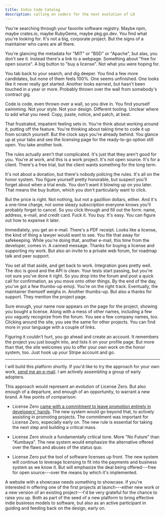 ```yaml
---
title: Indie Code Catalog
description: calling on coders for the next evolution of L0
---
```


You're searching through your favorite software registry.  Maybe npm, maybe crates.io, maybe RubyGems, maybe pkg.go.dev.  You find what you're looking for.  It's not a big, corporate project.  But the signs of a maintainer who cares are all there.

You're glancing the metadata for "MIT" or "BSD" or "Apache", but alas, you don't see it.  Instead there's a link to a webpage.  Something about "free for open source".  A big button to "buy a license".  Not what you were hoping for.

You tab back to your search, and dig deeper.  You find a few more candidates, but none of them feels 100%.  One seems unfinished.  One looks like it never really got started.  Another looks earnest, but hasn't been touched in a year or more.  Probably thrown over the wall from somebody's contract gig.

Code is code, even thrown over a wall, so you dive in.  You find yourself swimming.  Not your style.  Not your design.  Different tooling.  Unclear where to add what you need.  Copy, paste, notice, and patch, at best.

That frustrated, impatient feeling sets in.  You're think about working around it, putting off the feature.  You're thinking about taking time to code it up from scratch yourself.  But the clock says you're already behind.  You glance up at your tabs and see the licensing page for the ready-to-go option still open.  You take another look.

The rules actually aren't that complicated.  It's just that they aren't good for you.  You're at work, and this is a work project.  It's not open source.  It's for a client.  There's a free trial, but the client wants something for the long term.

It's not about a donation, but there's nobody policing the rules.  It's all on the honor system.  You figure yourself pretty honorable, but suspect you'll forget about when a trial ends.  You don't want it blowing up on you later.  That means the buy button, which you don't particularly want to click.

But the price is right.   Not nothing, but not a gazillion dollars, either.  And it's a one-time charge, not some sleazy subscription everyone knows you'll probably forget to cancel.  So you click through and fill out the form: name, address, e-mail, and credit card.  Fuck it.  You buy.  It's easy.  You can figure out how to expense it later.

Immediately, you get an e-mail.  There's a PDF receipt.  Looks like a license, the kind of thing a lawyer would want to see.  You file that away for safekeeping.  While you're doing that, another e-mail, this time from the developer, comes in.  A canned message.  Thanks for buying a license and supporting my work.  But also an invite to a private web forum, for roadmap talk and peer support.

You set all that aside, and get back to work.  Integration goes pretty well.  The doc is good and the API is clean.  Your tests start passing, but you're not sure you've done it right.  So you drop into the forum and post a quick call for confirmation, as you move onto other things.  By the end of the day, you've got a few thumbs-up emoji.  You're on the right track.  Eventually, the maintainer themself weighs in.  Another thumbs-up.  But also a thanks for support.  They mention the project page.

Sure enough, your name now appears on the page for the project, showing you bought a license.  Along with a mess of other names, including a few you vaguely recognize from the forum.  You see a few company names, too.  Clicking around the site, you see the same for other projects.  You can find more in your language with a couple of links.

Figuring it couldn't hurt, you go ahead and create an account.  It remembers the project you just bought into, and lists it on your profile page.  But more than that, the site welcomes you to offer your _own_ work on the honor system, too.  Just hook up your Stripe account and go.

---

I will build this platform shortly.  If you'd like to try the approach for your own work, [send me an e-mail](mailto:kyle@artlessdevices.com?subject=Indie%20Code%20Catalog).  I am actively assembling a group of early adopters.

This approach would represent an evolution of License Zero.  But also enough of a departure, and enough of an opportunity, to warrant a new brand.  A few points of comparison:

- License Zero [came with a commitment to leave promotion entirely in developers' hands](https://licensezero.com/commitment#relationships).  The new system would go beyond that, to actively assisting in promoting projects.  The commitment was important for License Zero, especially early on.  The new rule is essential for taking the next step and building a critical mass.

- License Zero struck a fundamentally critical tone.  More "No Future" than "Kumbaya".  The new system would emphasize the alternative offered over the flaws and abuses of the status quo.

- License Zero put the tool of software licenses up front.  The new system will continue to leverage licensing to fit into the payments and business system as we know it.  But will emphasize the deal being offered---free for open source---over the means by which it's implemented.

A website with a showcase needs something to showcase.  If you're interested in offering one of the first projects at launch---either new work or a new version of an existing project---I'd be very grateful for the chance to raise you up.  Both as part of the seed of a new platform to bring effective indie business models to software, but also as an active participant in guiding and feeding back on the design, early on.
